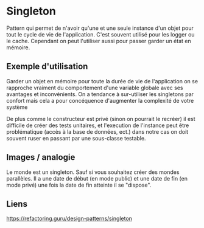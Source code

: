 # Singleton

Pattern qui permet de n'avoir qu'une et une seule instance d'un objet
pour tout le cycle de vie de l'application. 
C'est souvent utilis&eacute; pour les logger ou le cache. 
Cependant on peut l'utiliser aussi pour passer garder un &eacute;tat en m&eacute;moire.

## Exemple d'utilisation

Garder un objet en m&eacute;moire pour toute la dur&eacute;e de vie de l'application
on se rapproche vraiment du comportement d'une variable globale avec ses avantages et inconv&eacute;nients.
On a tendance &agrave; sur-utiliser les singletons par confort mais cela a pour conc&eacute;quence
d'augmenter la complexit&eacute; de votre syst&egrave;me

De plus comme le constructeur est priv&eacute; (sinon on pourrait le recr&eacute;er) il est difficile
de cr&eacute;er des tests unitaires, et l'execution de l'instance peut 	&ecirc;tre probl&eacute;matique (acc&egrave;s &agrave; la base de donn&eacute;es, ect.)
dans notre cas on doit souvent ruser en passant par une sous-classe testable.

## Images / analogie

Le monde est un singleton. Sauf si vous souhaitez cr&eacute;er des mondes parall&egrave;les. 
Il a une date de d&eacute;but (en mode public) et une date de fin (en mode priv&eacute;) 
une fois la date de fin atteinte il se "dispose". 

## Liens

https://refactoring.guru/design-patterns/singleton
